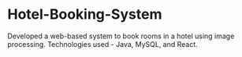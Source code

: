 # Hotel-Booking-System
Developed a web-based system to book rooms in a hotel using image processing. Technologies used - Java, MySQL, and React.
